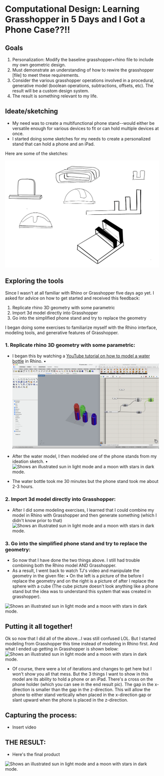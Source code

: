 # Computational Design: Learning Grasshopper in 5 Days and I Got a Phone Case??!!

## Goals
1. Personalization: Modify the baseline grasshopper+rhino file to include my own geometric design.
2. Must demonstrate an understanding of how to rewire the grasshopper [file] to meet these requirements. 
3. Consider the various grasshopper operations involved in a procedural, generative model (boolean operations, subtractions, offsets, etc). The result will be a custom design system.
4. The result is something relevant to my life.



## Ideate/sketching
- My need was to create a multifunctional phone stand--would either be versatile enough for various devices to fit or can hold multiple devices at once.
- I started doing some sketches for my needs to create a personalized stand that can hold a phone and an iPad.

Here are some of the sketches: 

<img alt="sketches." src="Sketches.png">	
	

## Exploring the tools

Since I wasn't at all familiar with Rhino or Grasshopper five days ago yet. I asked for advice on how to get started and received this feedback:
1. Replicate rhino 3D geometry with some parametric
2. Import 3d model directly into Grasshopper
3. Go into the simplified phone stand and try to replace the geometry


I began doing some exercises to familiarize myself with the Rhino interface, modeling tools, and generative features of Grasshopper.


### 1. Replicate rhino 3D geometry with some parametric:
- I began this by watching a [YouTube tutorial on how to model a water bottle](https://www.youtube.com/watch?v=pq8N4ENULIg) in Rhino. 
	• <img alt="water bottle moddel." src="waterbottle_model.png">
 
- After the water model, I then modeled one of the phone stands from my ideation sketch.
	•<img alt="Shows an illustrated sun in light mode and a moon with stars in dark mode." src="https://user-images.githubusercontent.com/25423296/163456779-a8556205-d0a5-45e2-ac17-42d089e3c3f8.png">
 
- The water bottle took me 30 minutes but the phone stand took me about 2-3 hours.


### 2. Import 3d model directly into Grasshopper:
- After I did some modeling exercises, I learned that I could combine my model in Rhino with Grasshopper and then generate something (which I didn't know prior to that)
  <img alt="Shows an illustrated sun in light mode and a moon with stars in dark mode." src="https://user-images.githubusercontent.com/25423296/163456779-a8556205-d0a5-45e2-ac17-42d089e3c3f8.png">

### 3. Go into the simplified phone stand and try to replace the geometry:
- So now that I have done the two things above. I still had trouble combining both the Rhino model AND Grasshopper.
- As a result, I went back to watch TJ's video and manipulate the geometry in the given file:
	• On the left is a picture of the before I replace the geometry and on the right is a picture of after I replace the sphere with a cube (The cube picture doesn't look anything like a phone stand but the idea was to understand this system that was created in grasshopper).
<img alt="Shows an illustrated sun in light mode and a moon with stars in dark mode." src="https://user-images.githubusercontent.com/25423296/163456779-a8556205-d0a5-45e2-ac17-42d089e3c3f8.png">


## Putting it all together!

Ok so now that I did all of the above…I was still confused LOL. But I started modeling from Grasshopper this time instead of modeling in Rhino first. And what I ended up getting in Grasshopper is shown below:
<img alt="Shows an illustrated sun in light mode and a moon with stars in dark mode." src="https://user-images.githubusercontent.com/25423296/163456779-a8556205-d0a5-45e2-ac17-42d089e3c3f8.png">

- Of course, there were a lot of iterations and changes to get here but I won't show you all that mess. But the 3 things I want to show in this model are its ability to hold a phone or an iPad. There's a cross on the phone holder (which you can see in the end result pic). The gap in the x-direction is smaller than the gap in the z-direction. This will allow the phone to either stand vertically when placed in the x-direction gap or slant upward when the phone is placed in the z-direction.


## Capturing the process:
- Insert video


## THE RESULT:
- Here's the final product
<img alt="Shows an illustrated sun in light mode and a moon with stars in dark mode." src="https://user-images.githubusercontent.com/25423296/163456779-a8556205-d0a5-45e2-ac17-42d089e3c3f8.png">
